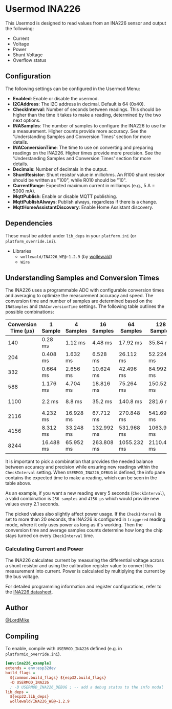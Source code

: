 # Usermod INA226

This Usermod is designed to read values from an INA226 sensor and output the following:
- Current
- Voltage
- Power
- Shunt Voltage
- Overflow status

## Configuration

The following settings can be configured in the Usermod Menu:
- **Enabled**: Enable or disable the usermod.
- **I2CAddress**: The I2C address in decimal. Default is 64 (0x40).
- **CheckInterval**: Number of seconds between readings. This should be higher than the time it takes to make a reading, determined by the two next options.
- **INASamples**: The number of samples to configure the INA226 to use for a measurement. Higher counts provide more accuracy. See the 'Understanding Samples and Conversion Times' section for more details.
- **INAConversionTime**: The time to use on converting and preparing readings on the INA226. Higher times provide more precision. See the 'Understanding Samples and Conversion Times' section for more details.
- **Decimals**: Number of decimals in the output.
- **ShuntResistor**: Shunt resistor value in milliohms. An R100 shunt resistor should be written as "100", while R010 should be "10".
- **CurrentRange**: Expected maximum current in milliamps (e.g., 5 A = 5000 mA).
- **MqttPublish**: Enable or disable MQTT publishing.
- **MqttPublishAlways**: Publish always, regardless if there is a change.
- **MqttHomeAssistantDiscovery**: Enable Home Assistant discovery.

## Dependencies

These must be added under `lib_deps` in your `platform.ini` (or `platform_override.ini`).

- Libraries
  - `wollewald/INA226_WE@~1.2.9` (by [wollewald](https://registry.platformio.org/libraries/wollewald/INA226_WE))
  - `Wire`

## Understanding Samples and Conversion Times

The INA226 uses a programmable ADC with configurable conversion times and averaging to optimize the measurement accuracy and speed. The conversion time and number of samples are determined based on the `INASamples` and `INAConversionTime` settings. The following table outlines the possible combinations:

| Conversion Time (μs) | 1 Sample | 4 Samples | 16 Samples | 64 Samples | 128 Samples | 256 Samples | 512 Samples | 1024 Samples |
|----------------------|----------|-----------|------------|------------|-------------|-------------|-------------|--------------|
| 140                  | 0.28 ms  | 1.12 ms   | 4.48 ms    | 17.92 ms   | 35.84 ms    | 71.68 ms    | 143.36 ms   | 286.72 ms    |
| 204                  | 0.408 ms | 1.632 ms  | 6.528 ms   | 26.112 ms  | 52.224 ms   | 104.448 ms  | 208.896 ms  | 417.792 ms   |
| 332                  | 0.664 ms | 2.656 ms  | 10.624 ms  | 42.496 ms  | 84.992 ms   | 169.984 ms  | 339.968 ms  | 679.936 ms   |
| 588                  | 1.176 ms | 4.704 ms  | 18.816 ms  | 75.264 ms  | 150.528 ms  | 301.056 ms  | 602.112 ms  | 1204.224 ms  |
| 1100                 | 2.2 ms   | 8.8 ms    | 35.2 ms    | 140.8 ms   | 281.6 ms    | 563.2 ms    | 1126.4 ms   | 2252.8 ms    |
| 2116                 | 4.232 ms | 16.928 ms | 67.712 ms  | 270.848 ms | 541.696 ms  | 1083.392 ms | 2166.784 ms | 4333.568 ms  |
| 4156                 | 8.312 ms | 33.248 ms | 132.992 ms | 531.968 ms | 1063.936 ms | 2127.872 ms | 4255.744 ms | 8511.488 ms  |
| 8244                 | 16.488 ms| 65.952 ms | 263.808 ms | 1055.232 ms| 2110.464 ms | 4220.928 ms | 8441.856 ms | 16883.712 ms |

It is important to pick a combination that provides the needed balance between accuracy and precision while ensuring new readings within the `CheckInterval` setting. When `USERMOD_INA226_DEBUG` is defined, the info pane contains the expected time to make a reading, which can be seen in the table above.

As an example, if you want a new reading every 5 seconds (`CheckInterval`), a valid combination is `256 samples` and `4156 μs` which would provide new values every 2.1 seconds.

The picked values also slightly affect power usage. If the `CheckInterval` is set to more than 20 seconds, the INA226 is configured in `triggered` reading mode, where it only uses power as long as it's working. Then the conversion time and average samples counts determine how long the chip stays turned on every `CheckInterval` time.

### Calculating Current and Power

The INA226 calculates current by measuring the differential voltage across a shunt resistor and using the calibration register value to convert this measurement into current. Power is calculated by multiplying the current by the bus voltage.

For detailed programming information and register configurations, refer to the [INA226 datasheet](https://www.ti.com/product/INA226).

## Author
[@LordMike](https://github.com/LordMike)

## Compiling

To enable, compile with `USERMOD_INA226` defined (e.g. in `platformio_override.ini`).

```ini
[env:ina226_example]
extends = env:esp32dev
build_flags =
  ${common.build_flags} ${esp32.build_flags}
  -D USERMOD_INA226
  ; -D USERMOD_INA226_DEBUG ; -- add a debug status to the info modal
lib_deps = 
  ${esp32.lib_deps}
  wollewald/INA226_WE@~1.2.9
```